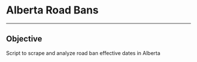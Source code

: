 # Alberta Road Bans
<hr>

## Objective
Script to scrape and analyze road ban effective dates in Alberta

